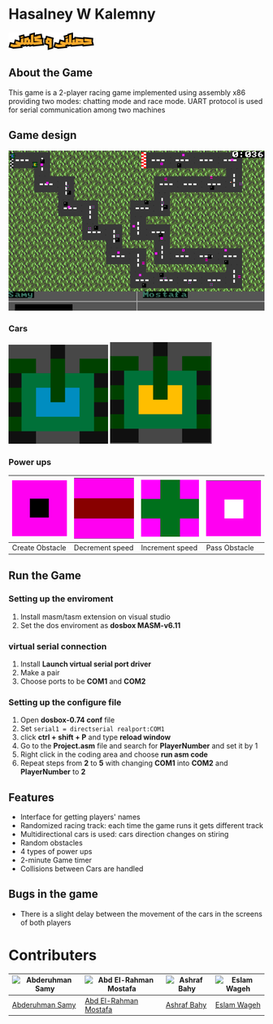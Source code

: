 ﻿# Hasalney W Kalemny
 
![Logo](/Images/LOGO.png)

## About the Game

This game is a 2-player racing game implemented using assembly x86 providing two modes: chatting mode and race mode. UART protocol is used for serial communication among two machines

## Game design

![Game Snapshot](Images/GameSnapshot.png)

### Cars

![blue car](Images/blue%20car.png)  ![yellow car](Images/car.png)

### Power ups

| ![Create Obstacle](Images/createobstaclepowerup.png) | ![Decrement speed](Images/decspeedpowerup.png) | ![Increment speed](Images/incspeedpowerup.png) | ![Pass Obstacle](Images/passobstaclepowerup.png) |
| ---------------------------------------------------- | ---------------------------------------------- | ---------------------------------------------- | ------------------------------------------------ |
| Create Obstacle                                      | Decrement speed                                | Increment speed                                | Pass Obstacle                                    |

## Run the Game

### Setting up the enviroment

1. Install masm/tasm extension on visual studio
2. Set the dos enviroment as **dosbox MASM-v6.11**

### virtual serial connection

1. Install **Launch virtual serial port driver**
2. Make a pair
3. Choose ports to be **COM1** and **COM2**

### Setting up the configure file

1. Open **dosbox-0.74 conf** file
2. Set `serial1 = directserial realport:COM1`
3. click **ctrl + shift + P** and type **reload window**
4. Go to the **Project.asm** file and search for **PlayerNumber** and set it by 1
5. Right click in the coding area and choose **run asm code**
6. Repeat steps from **2** to **5** with changing **COM1** into **COM2** and **PlayerNumber** to **2**

## Features

- Interface for getting players' names
- Randomized racing track: each time the game runs it gets different track
- Multidirectional cars is used: cars direction changes on stiring
- Random obstacles
- 4 types of power ups
- 2-minute Game timer
- Collisions between Cars are handled

## Bugs in the game

- There is a slight delay between the movement of the cars in the screens of both players

# Contributers

| ![Abderuhman Samy](https://avatars.githubusercontent.com/u/121282837?v=4) | ![Abd El-Rahman Mostafa](https://avatars.githubusercontent.com/u/113945087?v=4) | ![Ashraf Bahy](https://avatars.githubusercontent.com/u/111181298?v=4) | ![Eslam Wageh](https://avatars.githubusercontent.com/u/53353517?v=4) |
| ------------------------------------------------------------------------- | ------------------------------------------------------------------------------- | --------------------------------------------------------------------- | -------------------------------------------------------------------- |
| [Abderuhman Samy](https://github.com/AbdelruhmanSamy)                     | [Abd El-Rahman Mostafa](https://github.com/Abdulrahman-Mostafa10)               | [Ashraf Bahy](https://github.com/Ashraf-Bahy)                         | [Eslam Wageh](https://github.com/eslamwageh)                         |
